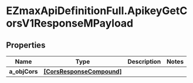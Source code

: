 # EZmaxApiDefinitionFull.ApikeyGetCorsV1ResponseMPayload

## Properties

Name | Type | Description | Notes
------------ | ------------- | ------------- | -------------
**a_objCors** | [**[CorsResponseCompound]**](CorsResponseCompound.md) |  | 


